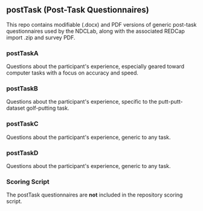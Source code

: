 ## postTask (Post-Task Questionnaires)

This repo contains modifiable (.docx) and PDF versions of generic post-task questionnaires used by the NDCLab, along with the associated REDCap import .zip and survey PDF.

### postTaskA
Questions about the participant's experience, especially geared toward computer tasks with a focus on accuracy and speed.

### postTaskB
Questions about the participant's experience, specific to the putt-putt-dataset golf-putting task.

### postTaskC
Questions about the participant's experience, generic to any task.

### postTaskD
Questions about the participant's experience, generic to any task.


### Scoring Script
The postTask questionnaires are **not** included in the repository scoring script.